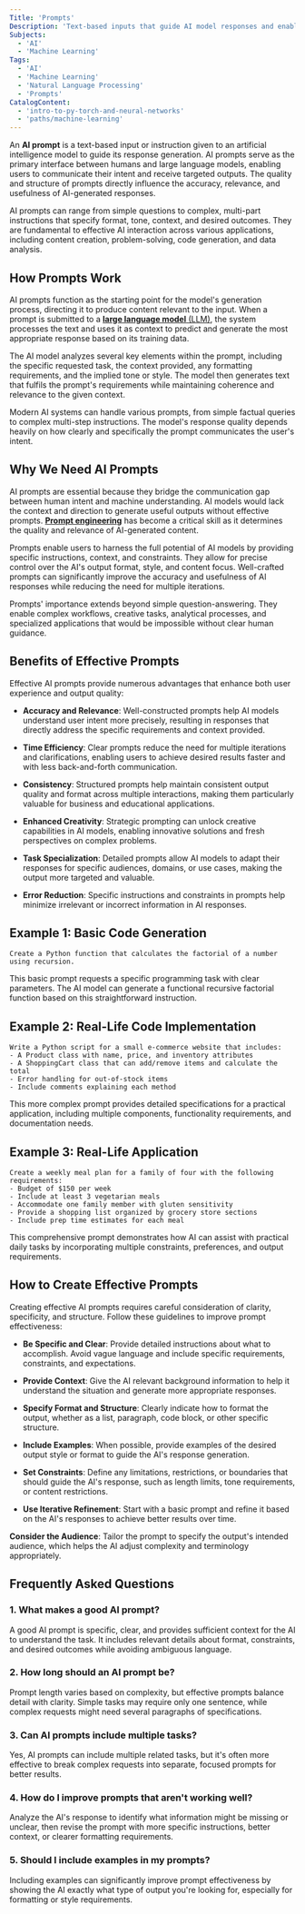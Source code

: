 ```yaml
---
Title: 'Prompts'
Description: 'Text-based inputs that guide AI model responses and enable effective human-AI communication.'
Subjects:
  - 'AI'
  - 'Machine Learning'
Tags:
  - 'AI'
  - 'Machine Learning'
  - 'Natural Language Processing'
  - 'Prompts'
CatalogContent:
  - 'intro-to-py-torch-and-neural-networks'
  - 'paths/machine-learning'
---
```


An **AI prompt** is a text-based input or instruction given to an artificial intelligence model to guide its response generation. AI prompts serve as the primary interface between humans and large language models, enabling users to communicate their intent and receive targeted outputs. The quality and structure of prompts directly influence the accuracy, relevance, and usefulness of AI-generated responses.

AI prompts can range from simple questions to complex, multi-part instructions that specify format, tone, context, and desired outcomes. They are fundamental to effective AI interaction across various applications, including content creation, problem-solving, code generation, and data analysis.

## How Prompts Work

AI prompts function as the starting point for the model's generation process, directing it to produce content relevant to the input. When a prompt is submitted to a [**large language model** (LLM)](https://www.codecademy.com/resources/docs/general/llm), the system processes the text and uses it as context to predict and generate the most appropriate response based on its training data.

The AI model analyzes several key elements within the prompt, including the specific requested task, the context provided, any formatting requirements, and the implied tone or style. The model then generates text that fulfils the prompt's requirements while maintaining coherence and relevance to the given context.

Modern AI systems can handle various prompts, from simple factual queries to complex multi-step instructions. The model's response quality depends heavily on how clearly and specifically the prompt communicates the user's intent.

## Why We Need AI Prompts

AI prompts are essential because they bridge the communication gap between human intent and machine understanding. AI models would lack the context and direction to generate useful outputs without effective prompts. [**Prompt engineering**](https://www.codecademy.com/resources/docs/ai/prompt-engineering) has become a critical skill as it determines the quality and relevance of AI-generated content.

Prompts enable users to harness the full potential of AI models by providing specific instructions, context, and constraints. They allow for precise control over the AI's output format, style, and content focus. Well-crafted prompts can significantly improve the accuracy and usefulness of AI responses while reducing the need for multiple iterations.

Prompts' importance extends beyond simple question-answering. They enable complex workflows, creative tasks, analytical processes, and specialized applications that would be impossible without clear human guidance.

## Benefits of Effective Prompts

Effective AI prompts provide numerous advantages that enhance both user experience and output quality:

- **Accuracy and Relevance**: Well-constructed prompts help AI models understand user intent more precisely, resulting in responses that directly address the specific requirements and context provided.

- **Time Efficiency**: Clear prompts reduce the need for multiple iterations and clarifications, enabling users to achieve desired results faster and with less back-and-forth communication.

- **Consistency**: Structured prompts help maintain consistent output quality and format across multiple interactions, making them particularly valuable for business and educational applications.

- **Enhanced Creativity**: Strategic prompting can unlock creative capabilities in AI models, enabling innovative solutions and fresh perspectives on complex problems.

- **Task Specialization**: Detailed prompts allow AI models to adapt their responses for specific audiences, domains, or use cases, making the output more targeted and valuable.

- **Error Reduction**: Specific instructions and constraints in prompts help minimize irrelevant or incorrect information in AI responses.

## Example 1: Basic Code Generation

```plaintext
Create a Python function that calculates the factorial of a number using recursion.
```

This basic prompt requests a specific programming task with clear parameters. The AI model can generate a functional recursive factorial function based on this straightforward instruction.

## Example 2: Real-Life Code Implementation

```plaintext
Write a Python script for a small e-commerce website that includes:
- A Product class with name, price, and inventory attributes
- A ShoppingCart class that can add/remove items and calculate the total
- Error handling for out-of-stock items
- Include comments explaining each method
```

This more complex prompt provides detailed specifications for a practical application, including multiple components, functionality requirements, and documentation needs.

## Example 3: Real-Life Application

```plaintext
Create a weekly meal plan for a family of four with the following requirements:
- Budget of $150 per week
- Include at least 3 vegetarian meals
- Accommodate one family member with gluten sensitivity
- Provide a shopping list organized by grocery store sections
- Include prep time estimates for each meal
```

This comprehensive prompt demonstrates how AI can assist with practical daily tasks by incorporating multiple constraints, preferences, and output requirements.

## How to Create Effective Prompts

Creating effective AI prompts requires careful consideration of clarity, specificity, and structure. Follow these guidelines to improve prompt effectiveness:

- **Be Specific and Clear**: Provide detailed instructions about what to accomplish. Avoid vague language and include specific requirements, constraints, and expectations.

- **Provide Context**: Give the AI relevant background information to help it understand the situation and generate more appropriate responses.

- **Specify Format and Structure**: Clearly indicate how to format the output, whether as a list, paragraph, code block, or other specific structure.

- **Include Examples**: When possible, provide examples of the desired output style or format to guide the AI's response generation.

- **Set Constraints**: Define any limitations, restrictions, or boundaries that should guide the AI's response, such as length limits, tone requirements, or content restrictions.

- **Use Iterative Refinement**: Start with a basic prompt and refine it based on the AI's responses to achieve better results over time.

**Consider the Audience**: Tailor the prompt to specify the output's intended audience, which helps the AI adjust complexity and terminology appropriately.

## Frequently Asked Questions

### 1. What makes a good AI prompt?

A good AI prompt is specific, clear, and provides sufficient context for the AI to understand the task. It includes relevant details about format, constraints, and desired outcomes while avoiding ambiguous language.

### 2. How long should an AI prompt be?

Prompt length varies based on complexity, but effective prompts balance detail with clarity. Simple tasks may require only one sentence, while complex requests might need several paragraphs of specifications.

### 3. Can AI prompts include multiple tasks?

Yes, AI prompts can include multiple related tasks, but it's often more effective to break complex requests into separate, focused prompts for better results.

### 4. How do I improve prompts that aren't working well?

Analyze the AI's response to identify what information might be missing or unclear, then revise the prompt with more specific instructions, better context, or clearer formatting requirements.

### 5. Should I include examples in my prompts?

Including examples can significantly improve prompt effectiveness by showing the AI exactly what type of output you're looking for, especially for formatting or style requirements.
